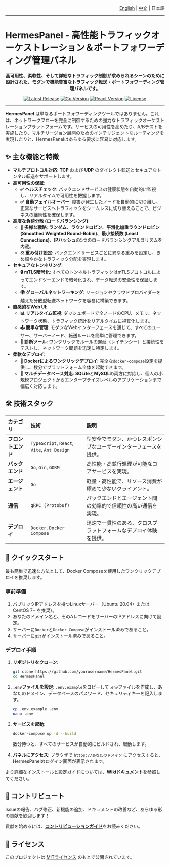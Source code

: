 <p align="right"><a href="./README.en.md">English</a> | <a href="./README.md">中文</a> | 日本語</p>

---

# HermesPanel - 高性能トラフィックオーケストレーション＆ポートフォワーディング管理パネル
<p align="center">
  <strong>高可用性、柔軟性、そして詳細なトラフィック制御が求められるシーンのために設計された、モダンで機能豊富なトラフィック転送・ポートフォワーディング管理パネルです。</strong>
</p>

<p align="center">
  <a href="https://github.com/Hermes-Panel/hermes/releases"><img src="https://img.shields.io/github/v/release/Hermes-Panel/hermes.svg" alt="Latest Release"></a>
  <a href="#"><img src="https://img.shields.io/badge/Go-1.21%2B-blue.svg" alt="Go Version"></a>
  <a href="#"><img src="https://img.shields.io/badge/React-18%2B-blue.svg" alt="React Version"></a>
  <a href="#"><img src="https://img.shields.io/badge/license-MIT-green.svg" alt="License"></a>
</p>

---

**HermesPanel** は単なるポートフォワーディングツールではありません。これは、ネットワークフローを完全に制御するための強力なトラフィックオーケストレーションプラットフォームです。サービスの可用性を高めたり、A/Bテストを実施したり、マルチリージョン展開のためのインテリジェントなルーティングを実現したりと、HermesPanelはあらゆる要求に容易に対応します。

## ✨ 主な機能と特徴

- **マルチプロトコル対応**: **TCP** および **UDP** のダイレクト転送とセキュアなトンネル転送をサポートします。
- **高可用性の保証**:
  - **✅ ヘルスチェック**: バックエンドサービスの健康状態を自動的に監視し、リアルタイムで可用性を把握します。
  - **✅ 自動フェイルオーバー**: 障害が発生したノードを自動的に切り離し、正常なサービスへトラフィックをシームレスに切り替えることで、ビジネスの継続性を確保します。
- **高度な負荷分散 (ロードバランシング)**:
  - **🔀 多様な戦略**: **ランダム**、**ラウンドロビン**、**平滑化加重ラウンドロビン (Smoothed Weighted Round-Robin)**、**最小接続数 (Least Connections)**、**IPハッシュ**の5つのロードバランシングアルゴリズムを内蔵。
  - **⚖️ 重み付け設定**: バックエンドサービスごとに異なる重みを設定し、きめ細やかなトラフィック分配を実現します。
- **セキュアなトンネリング**:
  - **🔒 mTLS暗号化**: すべてのトンネルトラフィックはmTLSプロトコルによってエンドツーエンドで暗号化され、データ転送の安全性を保証します。
  - **🌍 グローバルネットワーキング**: リージョンやクラウドプロバイダーを越えた分散型転送ネットワークを容易に構築できます。
- **直感的なWeb UI**:
  - **📊 リアルタイム監視**: ダッシュボードで全ノードのCPU、メモリ、ネットワーク状態、トラフィック統計をリアルタイムに視覚化します。
  - **🕹️ 簡単な管理**: モダンなWebインターフェースを通じて、すべてのユーザー、サーバーノード、転送ルールを簡単に管理できます。
  - **🔗 診断ツール**: ワンクリックでルールの遅延（レイテンシー）と接続性をテストし、ネットワーク問題を迅速に特定します。
- **柔軟なデプロイ**:
  - **🐳 Dockerによるワンクリックデプロイ**: 完全な`docker-compose`設定を提供し、数分でプラットフォーム全体を起動できます。
  - **💾 マルチデータベース対応**: **SQLite**と**MySQL**の両方に対応し、個人の小規模プロジェクトからエンタープライズレベルのアプリケーションまで幅広く対応します。

## 🛠️ 技術スタック

| カテゴリ     | 技術                                       | 説明                                     |
| :------- | :----------------------------------------- | :--------------------------------------- |
| **フロントエンド** | `TypeScript`, `React`, `Vite`, `Ant Design`  | 型安全でモダン、かつレスポンシブなユーザーインターフェースを提供。 |
| **バックエンド**   | `Go`, `Gin`, `GORM`                         | 高性能・高並行処理が可能なコアサービスを実現。           |
| **エージェント**   | `Go`                                       | 軽量・高性能で、リソース消費が極めて少ないクライアント。     |
| **通信**     | `gRPC (Protobuf)`                          | バックエンドとエージェント間の効率的で信頼性の高い通信を実現。 |
| **デプロイ**     | `Docker`, `Docker Compose`                 | 迅速で一貫性のある、クロスプラットフォームなデプロイ体験を提供。 |

## 🚀 クイックスタート

最も簡単で迅速な方法として、Docker Composeを使用したワンクリックデプロイを推奨します。

### 事前準備

1.  パブリックIPアドレスを持つLinuxサーバー（Ubuntu 20.04+ または CentOS 7+ を推奨）。
2.  あなたのドメイン名と、そのAレコードをサーバーのIPアドレスに向けて設定。
3.  サーバーに`Docker`と`Docker Compose`がインストール済みであること。
4.  サーバーに`git`がインストール済みであること。

### デプロイ手順

1.  **リポジトリをクローン**:
    ```bash
    git clone https://github.com/yourusername/HermesPanel.git
    cd HermesPanel
    ```

2.  **`.env`ファイルを設定**:
    `.env.example`をコピーして`.env`ファイルを作成し、あなたのドメイン、データベースのパスワード、セキュリティキーを記入します。
    ```bash
    cp .env.example .env
    nano .env
    ```

3.  **サービスを起動**:
    ```bash
    docker-compose up -d --build
    ```
    数分待つと、すべてのサービスが自動的にビルドされ、起動します。

4.  **パネルにアクセス**:
    ブラウザで `https://あなたのドメイン` にアクセスすると、HermesPanelのログイン画面が表示されます。

より詳細なインストールと設定ガイドについては、[**Wikiドキュメント**](https://github.com/Hermes-Panel/HermesPanel/wiki/)を参照してください。

## 🤝 コントリビュート

Issueの報告、バグ修正、新機能の追加、ドキュメントの改善など、あらゆる形の貢献を歓迎します！

貢献を始めるには、[**コントリビューションガイド**](./CONTRIBUTING.md)をお読みください。

## 📄 ライセンス

このプロジェクトは [MITライセンス](./LICENSE) のもとで公開されています。
